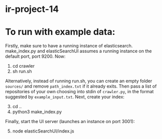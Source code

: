 # ir-project-14

# To run with example data:

Firstly, make sure to have a running instance of elasticsearch. make_index.py and elasticSearchUI assumes a running instance on
the default port, port 9200. Now:

1. cd crawler
2. sh run.sh

Alternatively, instead of running run.sh, you can create an empty folder `sources/` and remove `path_index.txt` if it already exits. Then pass a list of repositories of your own choosing into stdin of `crawler.py`, in the format suggested by `example_input.txt`. Next, create your index: 

3. cd ..
4. python3 make_index.py

Finally, start the UI server (launches an instance on port 3001):

5. node elasticSearchUI/index.js
